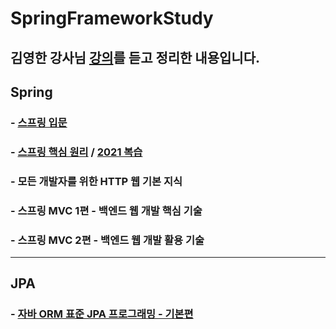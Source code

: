 # SpringFrameworkStudy
김영한 강사님 [강의](https://www.inflearn.com/users/@yh)를 듣고 정리한 내용입니다.
---
## Spring
### - [스프링 입문](https://github.com/dev7gy/SpringFrameworkStudy/tree/main/introduction)
### - [스프링 핵심 원리](https://github.com/dev7gy/ThePractice/tree/main/ygunna/springBootStudy) / [2021 복습](https://github.com/dev7gy/SpringFrameworkStudy/tree/main/core)
### - 모든 개발자를 위한 HTTP 웹 기본 지식
### - 스프링 MVC 1편 - 백엔드 웹 개발 핵심 기술
### - 스프링 MVC 2편 - 백엔드 웹 개발 활용 기술
---
## JPA
### - [자바 ORM 표준 JPA 프로그래밍 - 기본편](https://github.com/dev7gy/SpringFrameworkStudy/tree/main/jpa)
